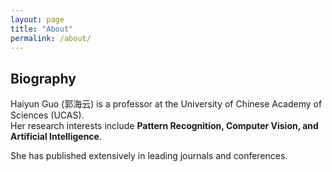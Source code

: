 ```yaml
---
layout: page
title: "About"
permalink: /about/
---
```


## Biography
Haiyun Guo (郭海云) is a professor at the University of Chinese Academy of Sciences (UCAS).  
Her research interests include **Pattern Recognition, Computer Vision, and Artificial Intelligence**.  

She has published extensively in leading journals and conferences.  
